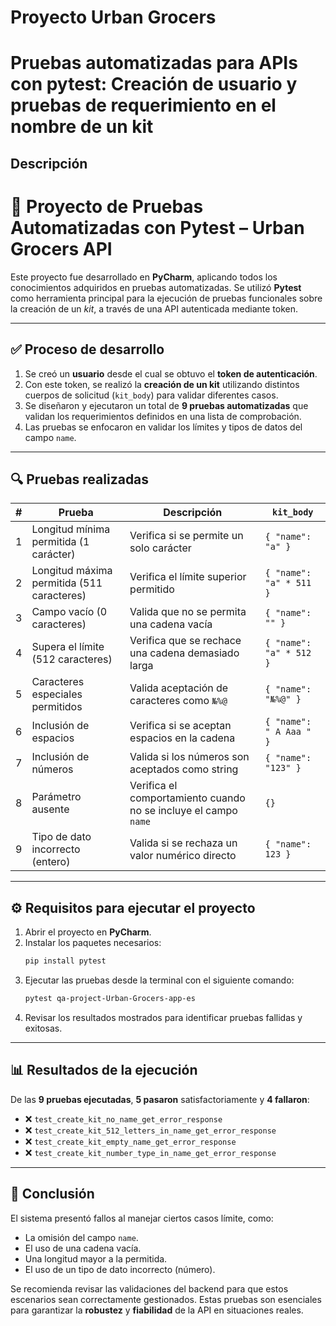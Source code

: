 # Proyecto Urban Grocers 
# Pruebas automatizadas para APIs con pytest: Creación de usuario y pruebas de requerimiento en el nombre de un kit
## Descripción

# 🧪 Proyecto de Pruebas Automatizadas con Pytest – Urban Grocers API

Este proyecto fue desarrollado en **PyCharm**, aplicando todos los conocimientos adquiridos en pruebas automatizadas. Se utilizó **Pytest** como herramienta principal para la ejecución de pruebas funcionales sobre la creación de un *kit*, a través de una API autenticada mediante token.

---

## ✅ Proceso de desarrollo

1. Se creó un **usuario** desde el cual se obtuvo el **token de autenticación**.
2. Con este token, se realizó la **creación de un kit** utilizando distintos cuerpos de solicitud (`kit_body`) para validar diferentes casos.
3. Se diseñaron y ejecutaron un total de **9 pruebas automatizadas** que validan los requerimientos definidos en una lista de comprobación.
4. Las pruebas se enfocaron en validar los límites y tipos de datos del campo `name`.

---

## 🔍 Pruebas realizadas

| # | Prueba | Descripción | `kit_body` |
|--|--------|-------------|------------|
| 1 | Longitud mínima permitida (1 carácter) | Verifica si se permite un solo carácter | `{ "name": "a" }` |
| 2 | Longitud máxima permitida (511 caracteres) | Verifica el límite superior permitido | `{ "name": "a" * 511 }` |
| 3 | Campo vacío (0 caracteres) | Valida que no se permita una cadena vacía | `{ "name": "" }` |
| 4 | Supera el límite (512 caracteres) | Verifica que se rechace una cadena demasiado larga | `{ "name": "a" * 512 }` |
| 5 | Caracteres especiales permitidos | Valida aceptación de caracteres como `№%@` | `{ "name": "№%@" }` |
| 6 | Inclusión de espacios | Verifica si se aceptan espacios en la cadena | `{ "name": " A Aaa " }` |
| 7 | Inclusión de números | Valida si los números son aceptados como string | `{ "name": "123" }` |
| 8 | Parámetro ausente | Verifica el comportamiento cuando no se incluye el campo `name` | `{}` |
| 9 | Tipo de dato incorrecto (entero) | Valida si se rechaza un valor numérico directo | `{ "name": 123 }` |

---

## ⚙️ Requisitos para ejecutar el proyecto

1. Abrir el proyecto en **PyCharm**.
2. Instalar los paquetes necesarios:
   ```bash
   pip install pytest
   ```
3. Ejecutar las pruebas desde la terminal con el siguiente comando:
   ```bash
   pytest qa-project-Urban-Grocers-app-es
   ```
4. Revisar los resultados mostrados para identificar pruebas fallidas y exitosas.

---

## 📊 Resultados de la ejecución

De las **9 pruebas ejecutadas**, **5 pasaron** satisfactoriamente y **4 fallaron**:

- ❌ `test_create_kit_no_name_get_error_response`
- ❌ `test_create_kit_512_letters_in_name_get_error_response`
- ❌ `test_create_kit_empty_name_get_error_response`
- ❌ `test_create_kit_number_type_in_name_get_error_response`

---

## 📌 Conclusión

El sistema presentó fallos al manejar ciertos casos límite, como:

- La omisión del campo `name`.
- El uso de una cadena vacía.
- Una longitud mayor a la permitida.
- El uso de un tipo de dato incorrecto (número).

Se recomienda revisar las validaciones del backend para que estos escenarios sean correctamente gestionados. Estas pruebas son esenciales para garantizar la **robustez** y **fiabilidad** de la API en situaciones reales.
